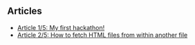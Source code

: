 ## Articles
- [Article 1/5: My first hackathon!](./articles/article-1.md)
- [Article 2/5: How to fetch HTML files from within another file](./articles/article-2.md)